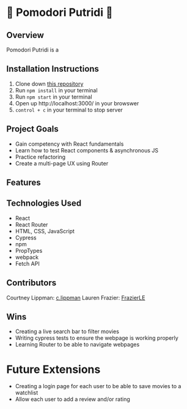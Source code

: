 # 🍅 Pomodori Putridi 🍅

## Overview
Pomodori Putridi is a 

## Installation Instructions
1. Clone down [this repository](https://github.com/FrazierLE/pomodori)
1. Run `npm install` in your terminal
1. Run `npm start` in your terminal
1. Open up http://localhost:3000/ in your browswer
1. `control + c` in your terminal to stop server

## Project Goals
* Gain competency with React fundamentals
* Learn how to test React components & asynchronous JS
* Practice refactoring
* Create a multi-page UX using Router

## Features

## Technologies Used
* React
* React Router
* HTML, CSS, JavaScript
* Cypress
* npm
* PropTypes
* webpack
* Fetch API

## Contributors
Courtney Lippman: [c.lippman](https://github.com/Courtney-Lippman)
Lauren Frazier: [FrazierLE](https://github.com/FrazierLE?tab=repositories) 

## Wins
* Creating a live search bar to filter movies 
* Writing cypress tests to ensure the webpage is working properly
* Learning Router to be able to navigate webpages

# Future Extensions
* Creating a login page for each user to be able to save movies to a watchlist 
* Allow each user to add a review and/or rating
